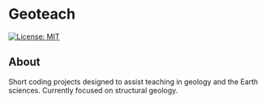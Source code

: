 # Geoteach

[![License: MIT](https://img.shields.io/badge/License-MIT-yellow.svg)](https://opensource.org/licenses/MIT)

## About

Short coding projects designed to assist teaching in geology and the Earth sciences. Currently focused on structural geology.